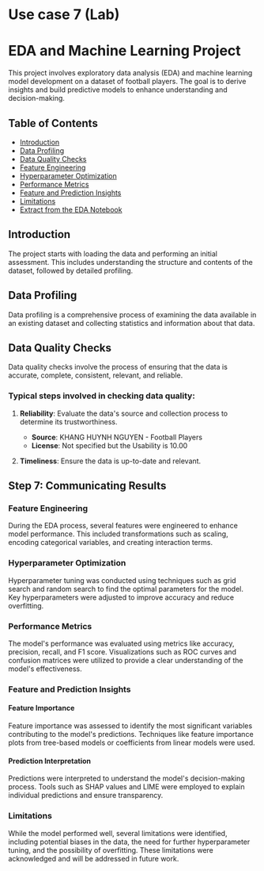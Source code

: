 # Use case 7 (Lab)


# EDA and Machine Learning Project

This project involves exploratory data analysis (EDA) and machine learning model development on a dataset of football players. The goal is to derive insights and build predictive models to enhance understanding and decision-making.

## Table of Contents
- [Introduction](#introduction)
- [Data Profiling](#data-profiling)
- [Data Quality Checks](#data-quality-checks)
- [Feature Engineering](#feature-engineering)
- [Hyperparameter Optimization](#hyperparameter-optimization)
- [Performance Metrics](#performance-metrics)
- [Feature and Prediction Insights](#feature-and-prediction-insights)
- [Limitations](#limitations)
- [Extract from the EDA Notebook](#extract-from-the-eda-notebook)

## Introduction
The project starts with loading the data and performing an initial assessment. This includes understanding the structure and contents of the dataset, followed by detailed profiling.

## Data Profiling
Data profiling is a comprehensive process of examining the data available in an existing dataset and collecting statistics and information about that data.

## Data Quality Checks
Data quality checks involve the process of ensuring that the data is accurate, complete, consistent, relevant, and reliable.

### Typical steps involved in checking data quality:
1. **Reliability**: Evaluate the data's source and collection process to determine its trustworthiness.
    - **Source**: KHANG HUYNH NGUYEN - Football Players
    - **License**: Not specified but the Usability is 10.00

2. **Timeliness**: Ensure the data is up-to-date and relevant.

## Step 7: Communicating Results

### Feature Engineering
During the EDA process, several features were engineered to enhance model performance. This included transformations such as scaling, encoding categorical variables, and creating interaction terms.

### Hyperparameter Optimization
Hyperparameter tuning was conducted using techniques such as grid search and random search to find the optimal parameters for the model. Key hyperparameters were adjusted to improve accuracy and reduce overfitting.

### Performance Metrics
The model's performance was evaluated using metrics like accuracy, precision, recall, and F1 score. Visualizations such as ROC curves and confusion matrices were utilized to provide a clear understanding of the model's effectiveness.

### Feature and Prediction Insights

#### Feature Importance
Feature importance was assessed to identify the most significant variables contributing to the model's predictions. Techniques like feature importance plots from tree-based models or coefficients from linear models were used.

#### Prediction Interpretation
Predictions were interpreted to understand the model's decision-making process. Tools such as SHAP values and LIME were employed to explain individual predictions and ensure transparency.

### Limitations
While the model performed well, several limitations were identified, including potential biases in the data, the need for further hyperparameter tuning, and the possibility of overfitting. These limitations were acknowledged and will be addressed in future work.
